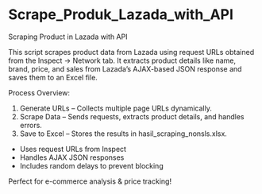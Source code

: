 # Scrape_Produk_Lazada_with_API
Scraping Product in Lazada with API

This script scrapes product data from Lazada using request URLs obtained from the Inspect → Network tab. It extracts product details like name, brand, price, and sales from Lazada’s AJAX-based JSON response and saves them to an Excel file.

Process Overview:
1. Generate URLs – Collects multiple page URLs dynamically.
2. Scrape Data – Sends requests, extracts product details, and handles errors.
3. Save to Excel – Stores the results in hasil_scraping_nonsls.xlsx.

- Uses request URLs from Inspect
- Handles AJAX JSON responses
- Includes random delays to prevent blocking

Perfect for e-commerce analysis & price tracking!
